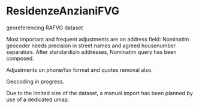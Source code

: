 # ResidenzeAnzianiFVG
georeferencing RAFVG dataset

Most important and frequent adjustments are on address field: Nominatim geocoder needs precision in street names and agreed housenumber separators. After standardizin addresses, Nominatim query has been composed.

Adjustments on phone/fax format and quotes removal also.

Geocoding in progress.

Due to the limited size of the dataset, a manual import has been planned by use of a dedicated umap.
